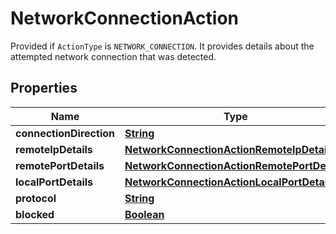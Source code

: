

# NetworkConnectionAction

Provided if <code>ActionType</code> is <code>NETWORK_CONNECTION</code>. It provides details about the attempted network connection that was detected.

## Properties

| Name | Type | Description | Notes |
|------------ | ------------- | ------------- | -------------|
|**connectionDirection** | [**String**](String.md) |  |  [optional] |
|**remoteIpDetails** | [**NetworkConnectionActionRemoteIpDetails**](NetworkConnectionActionRemoteIpDetails.md) |  |  [optional] |
|**remotePortDetails** | [**NetworkConnectionActionRemotePortDetails**](NetworkConnectionActionRemotePortDetails.md) |  |  [optional] |
|**localPortDetails** | [**NetworkConnectionActionLocalPortDetails**](NetworkConnectionActionLocalPortDetails.md) |  |  [optional] |
|**protocol** | [**String**](String.md) |  |  [optional] |
|**blocked** | [**Boolean**](Boolean.md) |  |  [optional] |



